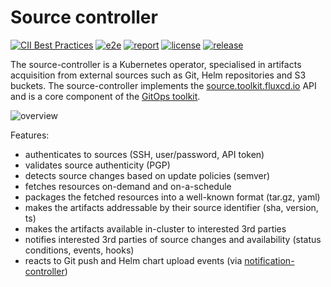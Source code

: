# Source controller

[![CII Best Practices](https://bestpractices.coreinfrastructure.org/projects/4786/badge)](https://bestpractices.coreinfrastructure.org/projects/4786)
[![e2e](https://github.com/fluxcd/source-controller/workflows/e2e/badge.svg)](https://github.com/fluxcd/source-controller/actions)
[![report](https://goreportcard.com/badge/github.com/fluxcd/source-controller)](https://goreportcard.com/report/github.com/fluxcd/source-controller)
[![license](https://img.shields.io/github/license/fluxcd/source-controller.svg)](https://github.com/fluxcd/source-controller/blob/main/LICENSE)
[![release](https://img.shields.io/github/release/fluxcd/source-controller/all.svg)](https://github.com/fluxcd/source-controller/releases)
 
The source-controller is a Kubernetes operator, specialised in artifacts acquisition
from external sources such as Git, Helm repositories and S3 buckets.
The source-controller implements the
[source.toolkit.fluxcd.io](https://github.com/fluxcd/source-controller/tree/main/docs/spec/v1beta2) API
and is a core component of the [GitOps toolkit](https://fluxcd.io/flux/components/).

![overview](docs/diagrams/source-controller-overview.png)

Features:

* authenticates to sources (SSH, user/password, API token)
* validates source authenticity (PGP)
* detects source changes based on update policies (semver)
* fetches resources on-demand and on-a-schedule
* packages the fetched resources into a well-known format (tar.gz, yaml)
* makes the artifacts addressable by their source identifier (sha, version, ts)
* makes the artifacts available in-cluster to interested 3rd parties
* notifies interested 3rd parties of source changes and availability (status conditions, events, hooks)
* reacts to Git push and Helm chart upload events (via [notification-controller](https://github.com/fluxcd/notification-controller))
